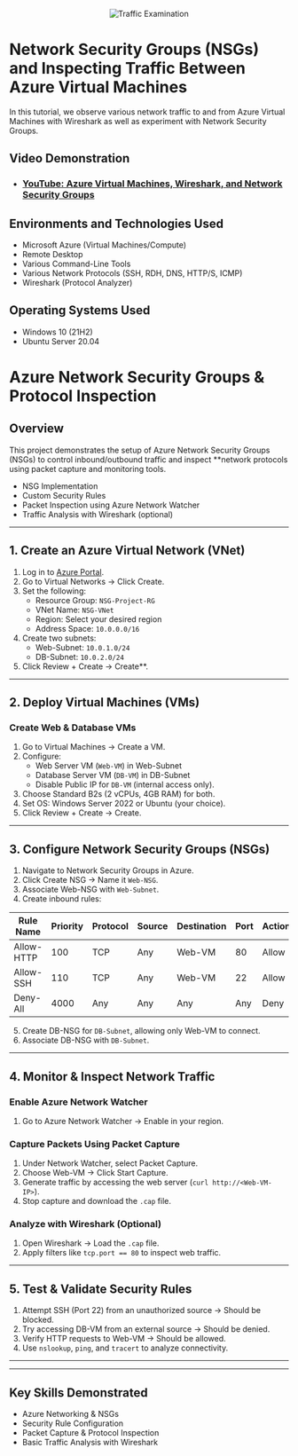 <p align="center">
<img src="https://i.imgur.com/Ua7udoS.png" alt="Traffic Examination"/>
</p>

<h1>Network Security Groups (NSGs) and Inspecting Traffic Between Azure Virtual Machines</h1>
In this tutorial, we observe various network traffic to and from Azure Virtual Machines with Wireshark as well as experiment with Network Security Groups. <br />


<h2>Video Demonstration</h2>

- ### [YouTube: Azure Virtual Machines, Wireshark, and Network Security Groups](https://www.youtube.com)

<h2>Environments and Technologies Used</h2>

- Microsoft Azure (Virtual Machines/Compute)
- Remote Desktop
- Various Command-Line Tools
- Various Network Protocols (SSH, RDH, DNS, HTTP/S, ICMP)
- Wireshark (Protocol Analyzer)

<h2>Operating Systems Used </h2>

- Windows 10 (21H2)
- Ubuntu Server 20.04

# Azure Network Security Groups & Protocol Inspection

## Overview
This project demonstrates the setup of Azure Network Security Groups (NSGs) to control inbound/outbound traffic and inspect **network protocols using packet capture and monitoring tools.

- NSG Implementation
- Custom Security Rules
- Packet Inspection using Azure Network Watcher
- Traffic Analysis with Wireshark (optional)

---

## 1. Create an Azure Virtual Network (VNet)
1. Log in to [Azure Portal](https://portal.azure.com).
2. Go to Virtual Networks → Click Create.
3. Set the following:
   - Resource Group: `NSG-Project-RG`
   - VNet Name: `NSG-VNet`
   - Region: Select your desired region
   - Address Space: `10.0.0.0/16`
4. Create two subnets:
   - Web-Subnet: `10.0.1.0/24`
   - DB-Subnet: `10.0.2.0/24`
5. Click Review + Create → Create**.

---

## 2. Deploy Virtual Machines (VMs)
### Create Web & Database VMs
1. Go to Virtual Machines → Create a VM.
2. Configure:
   - Web Server VM (`Web-VM`) in Web-Subnet
   - Database Server VM (`DB-VM`) in DB-Subnet
   - Disable Public IP for `DB-VM` (internal access only).
4. Choose Standard B2s (2 vCPUs, 4GB RAM) for both.
5. Set OS: Windows Server 2022 or Ubuntu (your choice).
6. Click Review + Create → Create.

---

## 3. Configure Network Security Groups (NSGs)
1. Navigate to Network Security Groups in Azure.
2. Click Create NSG → Name it `Web-NSG`.
3. Associate Web-NSG with `Web-Subnet`.
4. Create inbound rules:

| Rule Name       | Priority | Protocol | Source | Destination | Port | Action |
|-----------------|----------|----------|--------|-------------|------|--------|
| Allow-HTTP      | 100      | TCP      | Any    | Web-VM      | 80   | Allow  |
| Allow-SSH       | 110      | TCP      | Any    | Web-VM      | 22   | Allow  |
| Deny-All        | 4000     | Any      | Any    | Any         | Any  | Deny   |

5. Create DB-NSG for `DB-Subnet`, allowing only Web-VM to connect.
6. Associate DB-NSG with `DB-Subnet`.

---

## 4. Monitor & Inspect Network Traffic
### Enable Azure Network Watcher
1. Go to Azure Network Watcher → Enable in your region.

### Capture Packets Using Packet Capture
1. Under Network Watcher, select Packet Capture.
2. Choose Web-VM → Click Start Capture.
3. Generate traffic by accessing the web server (`curl http://<Web-VM-IP>`).
4. Stop capture and download the `.cap` file.

### Analyze with Wireshark (Optional)
1. Open Wireshark → Load the `.cap` file.
2. Apply filters like `tcp.port == 80` to inspect web traffic.

---

## 5. Test & Validate Security Rules
1. Attempt SSH (Port 22) from an unauthorized source → Should be blocked.
2. Try accessing DB-VM from an external source → Should be denied.
3. Verify HTTP requests to Web-VM → Should be allowed.
4. Use `nslookup`, `ping`, and `tracert` to analyze connectivity.

---


---

## Key Skills Demonstrated
- Azure Networking & NSGs
- Security Rule Configuration
- Packet Capture & Protocol Inspection
- Basic Traffic Analysis with Wireshark


